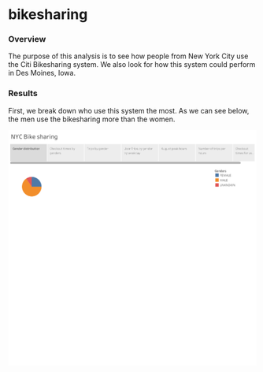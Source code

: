 # bikesharing

### Overview

The purpose of this analysis is to see how people from New York City use the Citi Bikesharing system. We also look for how this system could perform in Des Moines, Iowa. 

### Results

First, we break down who use this system the most. As we can see below, the men use the bikesharing more than the women.

![](gender_distribution.png)
